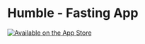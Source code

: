 # Humble - Fasting App

[![Available on the App Store](https://image.nostr.build/63a4490a9b6e7c9d5e7218d1199e3ed4209bfabd840469e5e1bfafec2d6c0841.png)](https://apps.apple.com/app/humble-fasting-app/id6557081711)
